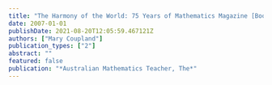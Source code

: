 ```yaml
---
title: "The Harmony of the World: 75 Years of Mathematics Magazine [Book Review]"
date: 2007-01-01
publishDate: 2021-08-20T12:05:59.467121Z
authors: ["Mary Coupland"]
publication_types: ["2"]
abstract: ""
featured: false
publication: "*Australian Mathematics Teacher, The*"
---
```


